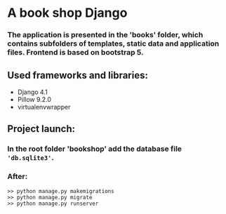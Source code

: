 # A book shop Django

### The application is presented in the 'books' folder, which contains subfolders of templates, static data and application files. Frontend is based on bootstrap 5.

## Used frameworks and libraries:
- Django 4.1
- Pillow 9.2.0
- virtualenvwrapper

## Project launch:
### In the root folder 'bookshop' add the database file `'db.sqlite3'`.
### After:
```
>> python manage.py makemigrations
>> python manage.py migrate
>> python manage.py runserver
```